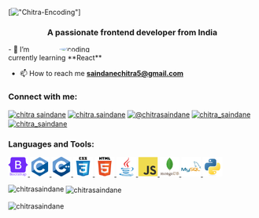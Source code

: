 [!["Chitra-Encoding"](https://readme-typing-svg.demolab.com?font=Fira+Code&weight=500&color=8706d1&size=25&duration=4000&pause=200&center=true&vCenter=true&width=900&lines=🌼+Hello!+I'm+Chitra+Saindane+🌼;🌸+Welcome+To+The+World+Of+🌸;🪀+Chitra+Encoding+🪀)]

<h3 align="center">A passionate frontend developer from India</h3>

<img align="right" alt="coding" width="400" style=" border-radius: 50%;" src="https://media.tenor.com/IF2JdxzmyN4AAAAi/coding-girl.gif">
- 🌱 I’m currently learning **React**

- 📫 How to reach me **saindanechitra5@gmail.com**

<h3 align="left">Connect with me:</h3>
<p align="left">
<a href="https://linkedin.com/in/chitra saindane" target="blank"><img align="center" src="https://raw.githubusercontent.com/rahuldkjain/github-profile-readme-generator/master/src/images/icons/Social/linked-in-alt.svg" alt="chitra saindane" height="30" width="40" /></a>
<a href="https://instagram.com/chitra.saindane" target="blank"><img align="center" src="https://raw.githubusercontent.com/rahuldkjain/github-profile-readme-generator/master/src/images/icons/Social/instagram.svg" alt="chitra.saindane" height="30" width="40" /></a>
<a href="https://www.hackerrank.com/@chitrasaindane" target="blank"><img align="center" src="https://raw.githubusercontent.com/rahuldkjain/github-profile-readme-generator/master/src/images/icons/Social/hackerrank.svg" alt="@chitrasaindane" height="30" width="40" /></a>
<a href="https://www.leetcode.com/chitra_saindane" target="blank"><img align="center" src="https://raw.githubusercontent.com/rahuldkjain/github-profile-readme-generator/master/src/images/icons/Social/leet-code.svg" alt="chitra_saindane" height="30" width="40" /></a>
<a href="https://www.hackerearth.com/chitra_saindane" target="blank"><img align="center" src="https://raw.githubusercontent.com/rahuldkjain/github-profile-readme-generator/master/src/images/icons/Social/hackerearth.svg" alt="chitra_saindane" height="30" width="40" /></a>
</p>

<h3 align="left">Languages and Tools:</h3>
<p align="left"> <a href="https://getbootstrap.com" target="_blank" rel="noreferrer"> <img src="https://raw.githubusercontent.com/devicons/devicon/master/icons/bootstrap/bootstrap-plain-wordmark.svg" alt="bootstrap" width="40" height="40"/> </a> <a href="https://www.cprogramming.com/" target="_blank" rel="noreferrer"> <img src="https://raw.githubusercontent.com/devicons/devicon/master/icons/c/c-original.svg" alt="c" width="40" height="40"/> </a> <a href="https://www.w3schools.com/cpp/" target="_blank" rel="noreferrer"> <img src="https://raw.githubusercontent.com/devicons/devicon/master/icons/cplusplus/cplusplus-original.svg" alt="cplusplus" width="40" height="40"/> </a> <a href="https://www.w3schools.com/css/" target="_blank" rel="noreferrer"> <img src="https://raw.githubusercontent.com/devicons/devicon/master/icons/css3/css3-original-wordmark.svg" alt="css3" width="40" height="40"/> </a> <a href="https://www.w3.org/html/" target="_blank" rel="noreferrer"> <img src="https://raw.githubusercontent.com/devicons/devicon/master/icons/html5/html5-original-wordmark.svg" alt="html5" width="40" height="40"/> </a> <a href="https://www.java.com" target="_blank" rel="noreferrer"> <img src="https://raw.githubusercontent.com/devicons/devicon/master/icons/java/java-original.svg" alt="java" width="40" height="40"/> </a> <a href="https://developer.mozilla.org/en-US/docs/Web/JavaScript" target="_blank" rel="noreferrer"> <img src="https://raw.githubusercontent.com/devicons/devicon/master/icons/javascript/javascript-original.svg" alt="javascript" width="40" height="40"/> </a> <a href="https://www.mongodb.com/" target="_blank" rel="noreferrer"> <img src="https://raw.githubusercontent.com/devicons/devicon/master/icons/mongodb/mongodb-original-wordmark.svg" alt="mongodb" width="40" height="40"/> </a> <a href="https://www.mysql.com/" target="_blank" rel="noreferrer"> <img src="https://raw.githubusercontent.com/devicons/devicon/master/icons/mysql/mysql-original-wordmark.svg" alt="mysql" width="40" height="40"/> </a> <a href="https://www.python.org" target="_blank" rel="noreferrer"> <img src="https://raw.githubusercontent.com/devicons/devicon/master/icons/python/python-original.svg" alt="python" width="40" height="40"/> </a> </p>

<p><img align="left" src="https://github-readme-stats.vercel.app/api/top-langs?username=chitrasaindane&show_icons=true&locale=en&layout=compact" alt="chitrasaindane" /></p>

<p>&nbsp;<img align="center" src="https://github-readme-stats.vercel.app/api?username=chitrasaindane&show_icons=true&locale=en" alt="chitrasaindane" /></p>

<p><img align="center" src="https://github-readme-streak-stats.herokuapp.com/?user=chitrasaindane&" alt="chitrasaindane" /></p>
